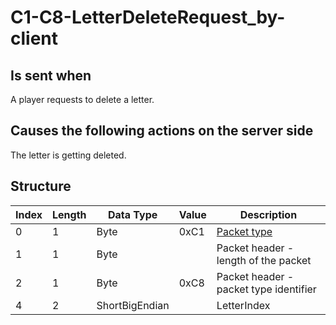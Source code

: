 # C1-C8-LetterDeleteRequest_by-client

## Is sent when

A player requests to delete a letter.

## Causes the following actions on the server side

The letter is getting deleted.

## Structure

| Index | Length | Data Type | Value | Description |
|-------|--------|-----------|-------|-------------|
| 0 | 1 |   Byte   | 0xC1  | [Packet type](PacketTypes.md) |
| 1 | 1 |    Byte   |      | Packet header - length of the packet |
| 2 | 1 |    Byte   | 0xC8  | Packet header - packet type identifier |
| 4 | 2 | ShortBigEndian |  | LetterIndex |